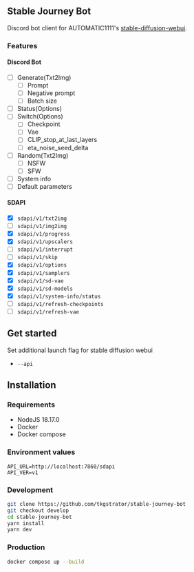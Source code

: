 ## Stable Journey Bot

Discord bot client for AUTOMATIC1111's [stable-diffusion-webui](https://github.com/AUTOMATIC1111/stable-diffusion-webui).

### Features

#### Discord Bot

- [ ] Generate(Txt2Img)
    - [ ] Prompt
    - [ ] Negative prompt
    - [ ] Batch size
- [ ] Status(Options)
- [ ] Switch(Options)
    - [ ] Checkpoint
    - [ ] Vae
    - [ ] CLIP_stop_at_last_layers
    - [ ] eta_noise_seed_delta
- [ ] Random(Txt2Img)
    - [ ] NSFW
    - [ ] SFW
- [ ] System info
- [ ] Default parameters

#### SDAPI

- [x] `sdapi/v1/txt2img`
- [ ] `sdapi/v1/img2img`
- [x] `sdapi/v1/progress`
- [x] `sdapi/v1/upscalers`
- [ ] `sdapi/v1/interrupt`
- [ ] `sdapi/v1/skip`
- [x] `sdapi/v1/options`
- [x] `sdapi/v1/samplers`
- [x] `sdapi/v1/sd-vae`
- [x] `sdapi/v1/sd-models`
- [x] `sdapi/v1/system-info/status`
- [ ] `sdapi/v1/refresh-checkpoints`
- [ ] `sdapi/v1/refresh-vae`

## Get started

Set additional launch flag for stable diffusion webui

- `--api`

## Installation

### Requirements

- NodeJS 18.17.0
- Docker
- Docker compose

### Environment values

```
API_URL=http://localhost:7860/sdapi
API_VER=v1
```

### Development

```zsh
git clone https://github.com/tkgstrator/stable-journey-bot
git checkout develop
cd stable-journey-bot
yarn install
yarn dev
```

### Production

```zsh
docker compose up --build
```
